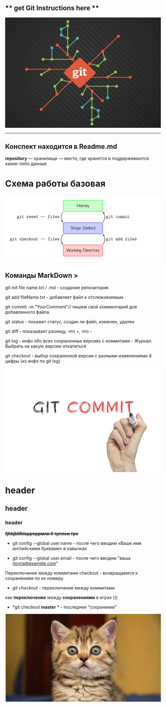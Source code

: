 ## ** get **Git** Instructions here **
![картинка гит](Tree_git.png)
_______
## Конспект находится в Readme.md

**repository** — хранилище — место, где хранятся и поддерживаются какие-либо данные

# **Схема работы базовая**

![схема?!базовая](basic-usage.svg.png)
## **Команды MarkDown** >
git init file name.txt / .md - создание репозитория

git add fileName.txt - добавляет файл к отслеживаемым

git commit -m "YourComment"// пишем свой комментарий для добавленного файла

git status - покажет статус, создан ли файл, изменен, удален

git diff - показывает разницу, что +, что -

git log - инфо обо всех сохраненных версиях с коммитами - Журнал. Выбрать на какую версию откатиться

git checkout - выбор сохраненной версии с разными изменениями 4 цифры (из инфо по git log)

![GIT COMMAND](Command_git_commit.jpg)


# header
## header
### header  

**~~fjhkjblilhlаррпррмли б трплои тро~~**
* git config --global user.name - после чего вводим «Ваше имя английскими буквами» в кавычках

* git config --global user.email - после чего вводим "ваша почта@example.com"

Переключение между коммитами checkout  - возвращаемся к сохранениям по их номеру.

 * *git checkout* - переключение между коммитами

 как **переключение** между **сохранениями** в играх )))

 * *git checkout **master** * - последнее "сохранение" 
  
 ![Та_ладно)](kot_udiv.jpg)